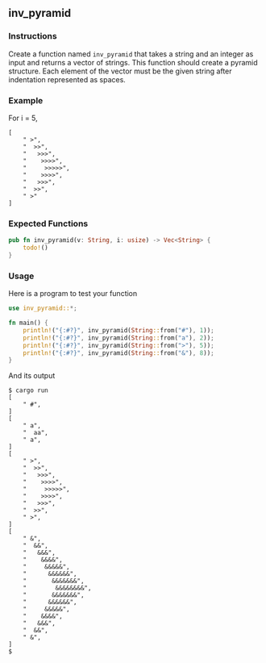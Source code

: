 ## inv_pyramid

### Instructions

Create a function named `inv_pyramid` that takes a string and an integer as input and returns a vector of strings.
This function should create a pyramid structure. Each element of the vector must be the given string after indentation represented as spaces.

### Example

For i = 5,

```console
[
    " >",
    "  >>",
    "   >>>",
    "    >>>>",
    "     >>>>>",
    "    >>>>",
    "   >>>",
    "  >>",
    " >"
]
```

### Expected Functions

```rust
pub fn inv_pyramid(v: String, i: usize) -> Vec<String> {
    todo!()
}
```

### Usage

Here is a program to test your function

```rust
use inv_pyramid::*;

fn main() {
    println!("{:#?}", inv_pyramid(String::from("#"), 1));
    println!("{:#?}", inv_pyramid(String::from("a"), 2));
    println!("{:#?}", inv_pyramid(String::from(">"), 5));
    println!("{:#?}", inv_pyramid(String::from("&"), 8));
}
```

And its output

```console
$ cargo run
[
    " #",
]
[
    " a",
    "  aa",
    " a",
]
[
    " >",
    "  >>",
    "   >>>",
    "    >>>>",
    "     >>>>>",
    "    >>>>",
    "   >>>",
    "  >>",
    " >",
]
[
    " &",
    "  &&",
    "   &&&",
    "    &&&&",
    "     &&&&&",
    "      &&&&&&",
    "       &&&&&&&",
    "        &&&&&&&&",
    "       &&&&&&&",
    "      &&&&&&",
    "     &&&&&",
    "    &&&&",
    "   &&&",
    "  &&",
    " &",
]
$
```

